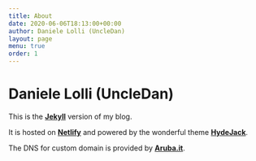 ```yaml
---
title: About
date: 2020-06-06T18:13:00+00:00
author: Daniele Lolli (UncleDan)
layout: page
menu: true
order: 1
---
```


# Daniele Lolli (UncleDan)

This is the [**Jekyll**](https://jekyllrb.com/) version of my blog.

It is hosted on [**Netlify**](https://www.netlify.com/) and powered by the wonderful theme [**HydeJack**](https://hydejack.com/).

The DNS for custom domain is provided by [**Aruba.it**](https://www.aruba.it/).
